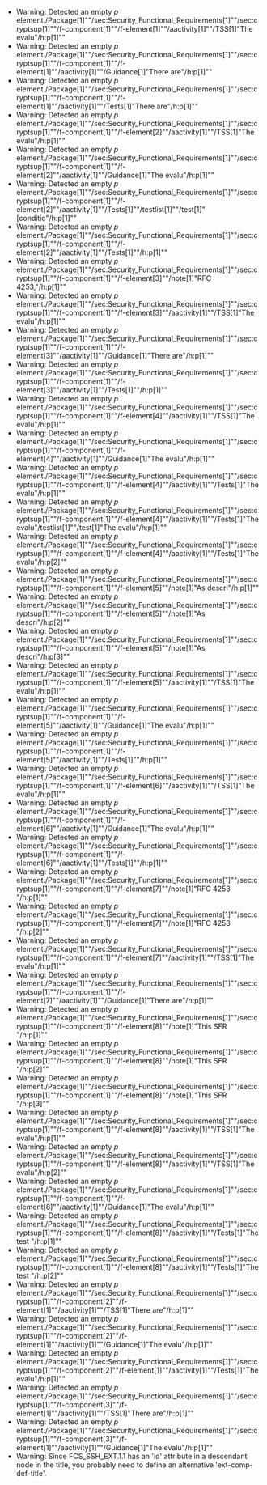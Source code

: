 * Warning: Detected an empty _p_ element./Package[1]""/sec:Security_Functional_Requirements[1]""/sec:cryptsup[1]""/f-component[1]""/f-element[1]""/aactivity[1]""/TSS[1]"The evalu"/h:p[1]""
* Warning: Detected an empty _p_ element./Package[1]""/sec:Security_Functional_Requirements[1]""/sec:cryptsup[1]""/f-component[1]""/f-element[1]""/aactivity[1]""/Guidance[1]"There are"/h:p[1]""
* Warning: Detected an empty _p_ element./Package[1]""/sec:Security_Functional_Requirements[1]""/sec:cryptsup[1]""/f-component[1]""/f-element[1]""/aactivity[1]""/Tests[1]"There are"/h:p[1]""
* Warning: Detected an empty _p_ element./Package[1]""/sec:Security_Functional_Requirements[1]""/sec:cryptsup[1]""/f-component[1]""/f-element[2]""/aactivity[1]""/TSS[1]"The evalu"/h:p[1]""
* Warning: Detected an empty _p_ element./Package[1]""/sec:Security_Functional_Requirements[1]""/sec:cryptsup[1]""/f-component[1]""/f-element[2]""/aactivity[1]""/Guidance[1]"The evalu"/h:p[1]""
* Warning: Detected an empty _p_ element./Package[1]""/sec:Security_Functional_Requirements[1]""/sec:cryptsup[1]""/f-component[1]""/f-element[2]""/aactivity[1]""/Tests[1]""/testlist[1]""/test[1]"[conditio"/h:p[1]""
* Warning: Detected an empty _p_ element./Package[1]""/sec:Security_Functional_Requirements[1]""/sec:cryptsup[1]""/f-component[1]""/f-element[2]""/aactivity[1]""/Tests[1]""/h:p[1]""
* Warning: Detected an empty _p_ element./Package[1]""/sec:Security_Functional_Requirements[1]""/sec:cryptsup[1]""/f-component[1]""/f-element[3]""/note[1]"RFC 4253,"/h:p[1]""
* Warning: Detected an empty _p_ element./Package[1]""/sec:Security_Functional_Requirements[1]""/sec:cryptsup[1]""/f-component[1]""/f-element[3]""/aactivity[1]""/TSS[1]"The evalu"/h:p[1]""
* Warning: Detected an empty _p_ element./Package[1]""/sec:Security_Functional_Requirements[1]""/sec:cryptsup[1]""/f-component[1]""/f-element[3]""/aactivity[1]""/Guidance[1]"There are"/h:p[1]""
* Warning: Detected an empty _p_ element./Package[1]""/sec:Security_Functional_Requirements[1]""/sec:cryptsup[1]""/f-component[1]""/f-element[3]""/aactivity[1]""/Tests[1]""/h:p[1]""
* Warning: Detected an empty _p_ element./Package[1]""/sec:Security_Functional_Requirements[1]""/sec:cryptsup[1]""/f-component[1]""/f-element[4]""/aactivity[1]""/TSS[1]"The evalu"/h:p[1]""
* Warning: Detected an empty _p_ element./Package[1]""/sec:Security_Functional_Requirements[1]""/sec:cryptsup[1]""/f-component[1]""/f-element[4]""/aactivity[1]""/Guidance[1]"The evalu"/h:p[1]""
* Warning: Detected an empty _p_ element./Package[1]""/sec:Security_Functional_Requirements[1]""/sec:cryptsup[1]""/f-component[1]""/f-element[4]""/aactivity[1]""/Tests[1]"The evalu"/h:p[1]""
* Warning: Detected an empty _p_ element./Package[1]""/sec:Security_Functional_Requirements[1]""/sec:cryptsup[1]""/f-component[1]""/f-element[4]""/aactivity[1]""/Tests[1]"The evalu"/testlist[1]""/test[1]"The evalu"/h:p[1]""
* Warning: Detected an empty _p_ element./Package[1]""/sec:Security_Functional_Requirements[1]""/sec:cryptsup[1]""/f-component[1]""/f-element[4]""/aactivity[1]""/Tests[1]"The evalu"/h:p[2]""
* Warning: Detected an empty _p_ element./Package[1]""/sec:Security_Functional_Requirements[1]""/sec:cryptsup[1]""/f-component[1]""/f-element[5]""/note[1]"As descri"/h:p[1]""
* Warning: Detected an empty _p_ element./Package[1]""/sec:Security_Functional_Requirements[1]""/sec:cryptsup[1]""/f-component[1]""/f-element[5]""/note[1]"As descri"/h:p[2]""
* Warning: Detected an empty _p_ element./Package[1]""/sec:Security_Functional_Requirements[1]""/sec:cryptsup[1]""/f-component[1]""/f-element[5]""/note[1]"As descri"/h:p[3]""
* Warning: Detected an empty _p_ element./Package[1]""/sec:Security_Functional_Requirements[1]""/sec:cryptsup[1]""/f-component[1]""/f-element[5]""/aactivity[1]""/TSS[1]"The evalu"/h:p[1]""
* Warning: Detected an empty _p_ element./Package[1]""/sec:Security_Functional_Requirements[1]""/sec:cryptsup[1]""/f-component[1]""/f-element[5]""/aactivity[1]""/Guidance[1]"The evalu"/h:p[1]""
* Warning: Detected an empty _p_ element./Package[1]""/sec:Security_Functional_Requirements[1]""/sec:cryptsup[1]""/f-component[1]""/f-element[5]""/aactivity[1]""/Tests[1]""/h:p[1]""
* Warning: Detected an empty _p_ element./Package[1]""/sec:Security_Functional_Requirements[1]""/sec:cryptsup[1]""/f-component[1]""/f-element[6]""/aactivity[1]""/TSS[1]"The evalu"/h:p[1]""
* Warning: Detected an empty _p_ element./Package[1]""/sec:Security_Functional_Requirements[1]""/sec:cryptsup[1]""/f-component[1]""/f-element[6]""/aactivity[1]""/Guidance[1]"The evalu"/h:p[1]""
* Warning: Detected an empty _p_ element./Package[1]""/sec:Security_Functional_Requirements[1]""/sec:cryptsup[1]""/f-component[1]""/f-element[6]""/aactivity[1]""/Tests[1]""/h:p[1]""
* Warning: Detected an empty _p_ element./Package[1]""/sec:Security_Functional_Requirements[1]""/sec:cryptsup[1]""/f-component[1]""/f-element[7]""/note[1]"RFC 4253 "/h:p[1]""
* Warning: Detected an empty _p_ element./Package[1]""/sec:Security_Functional_Requirements[1]""/sec:cryptsup[1]""/f-component[1]""/f-element[7]""/note[1]"RFC 4253 "/h:p[2]""
* Warning: Detected an empty _p_ element./Package[1]""/sec:Security_Functional_Requirements[1]""/sec:cryptsup[1]""/f-component[1]""/f-element[7]""/aactivity[1]""/TSS[1]"The evalu"/h:p[1]""
* Warning: Detected an empty _p_ element./Package[1]""/sec:Security_Functional_Requirements[1]""/sec:cryptsup[1]""/f-component[1]""/f-element[7]""/aactivity[1]""/Guidance[1]"There are"/h:p[1]""
* Warning: Detected an empty _p_ element./Package[1]""/sec:Security_Functional_Requirements[1]""/sec:cryptsup[1]""/f-component[1]""/f-element[8]""/note[1]"This SFR "/h:p[1]""
* Warning: Detected an empty _p_ element./Package[1]""/sec:Security_Functional_Requirements[1]""/sec:cryptsup[1]""/f-component[1]""/f-element[8]""/note[1]"This SFR "/h:p[2]""
* Warning: Detected an empty _p_ element./Package[1]""/sec:Security_Functional_Requirements[1]""/sec:cryptsup[1]""/f-component[1]""/f-element[8]""/note[1]"This SFR "/h:p[3]""
* Warning: Detected an empty _p_ element./Package[1]""/sec:Security_Functional_Requirements[1]""/sec:cryptsup[1]""/f-component[1]""/f-element[8]""/aactivity[1]""/TSS[1]"The evalu"/h:p[1]""
* Warning: Detected an empty _p_ element./Package[1]""/sec:Security_Functional_Requirements[1]""/sec:cryptsup[1]""/f-component[1]""/f-element[8]""/aactivity[1]""/TSS[1]"The evalu"/h:p[2]""
* Warning: Detected an empty _p_ element./Package[1]""/sec:Security_Functional_Requirements[1]""/sec:cryptsup[1]""/f-component[1]""/f-element[8]""/aactivity[1]""/Guidance[1]"The evalu"/h:p[1]""
* Warning: Detected an empty _p_ element./Package[1]""/sec:Security_Functional_Requirements[1]""/sec:cryptsup[1]""/f-component[1]""/f-element[8]""/aactivity[1]""/Tests[1]"The test "/h:p[1]""
* Warning: Detected an empty _p_ element./Package[1]""/sec:Security_Functional_Requirements[1]""/sec:cryptsup[1]""/f-component[1]""/f-element[8]""/aactivity[1]""/Tests[1]"The test "/h:p[2]""
* Warning: Detected an empty _p_ element./Package[1]""/sec:Security_Functional_Requirements[1]""/sec:cryptsup[1]""/f-component[2]""/f-element[1]""/aactivity[1]""/TSS[1]"There are"/h:p[1]""
* Warning: Detected an empty _p_ element./Package[1]""/sec:Security_Functional_Requirements[1]""/sec:cryptsup[1]""/f-component[2]""/f-element[1]""/aactivity[1]""/Guidance[1]"The evalu"/h:p[1]""
* Warning: Detected an empty _p_ element./Package[1]""/sec:Security_Functional_Requirements[1]""/sec:cryptsup[1]""/f-component[2]""/f-element[1]""/aactivity[1]""/Tests[1]"The evalu"/h:p[1]""
* Warning: Detected an empty _p_ element./Package[1]""/sec:Security_Functional_Requirements[1]""/sec:cryptsup[1]""/f-component[3]""/f-element[1]""/aactivity[1]""/TSS[1]"There are"/h:p[1]""
* Warning: Detected an empty _p_ element./Package[1]""/sec:Security_Functional_Requirements[1]""/sec:cryptsup[1]""/f-component[3]""/f-element[1]""/aactivity[1]""/Guidance[1]"The evalu"/h:p[1]""
* Warning: Since FCS_SSH_EXT.1.1 has an 'id' attribute in a descendant node in the title, you probably need to define an alternative 'ext-comp-def-title'.
                       
